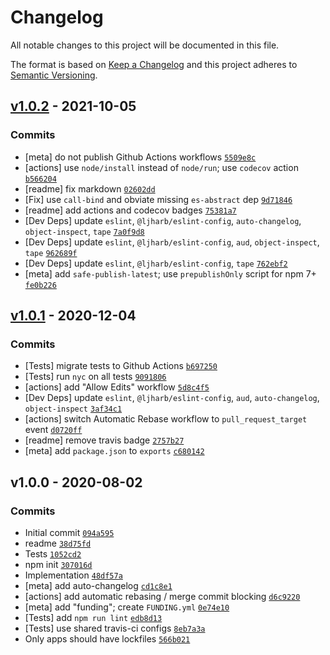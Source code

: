 # Changelog

All notable changes to this project will be documented in this file.

The format is based on [Keep a Changelog](https://keepachangelog.com/en/1.0.0/)
and this project adheres to [Semantic Versioning](https://semver.org/spec/v2.0.0.html).

## [v1.0.2](https://github.com/inspect-js/is-finalizationregistry/compare/v1.0.1...v1.0.2) - 2021-10-05

### Commits

- [meta] do not publish Github Actions workflows [`5509e8c`](https://github.com/inspect-js/is-finalizationregistry/commit/5509e8c13173a128244fc306d304c9be958b62f3)
- [actions] use `node/install` instead of `node/run`; use `codecov` action [`b566204`](https://github.com/inspect-js/is-finalizationregistry/commit/b5662048c9824089baf6fe3e0c408d6297635b2c)
- [readme] fix markdown [`02602dd`](https://github.com/inspect-js/is-finalizationregistry/commit/02602dda3176944f6681b97fb0d26e43bf2accc8)
- [Fix] use `call-bind` and obviate missing `es-abstract` dep [`9d71846`](https://github.com/inspect-js/is-finalizationregistry/commit/9d718467ef713e10242c28e48d82947d108ed5ef)
- [readme] add actions and codecov badges [`75381a7`](https://github.com/inspect-js/is-finalizationregistry/commit/75381a76ad373fd4bea0f032e8593dec60785332)
- [Dev Deps] update `eslint`, `@ljharb/eslint-config`, `auto-changelog`, `object-inspect`, `tape` [`7a0f9d8`](https://github.com/inspect-js/is-finalizationregistry/commit/7a0f9d8befeee03f578cf9184190e4a143a05abf)
- [Dev Deps] update `eslint`, `@ljharb/eslint-config`, `aud`, `object-inspect`, `tape` [`962689f`](https://github.com/inspect-js/is-finalizationregistry/commit/962689f01c33d06eadb4456004d231b56cb13825)
- [Dev Deps] update `eslint`, `@ljharb/eslint-config`, `tape` [`762ebf2`](https://github.com/inspect-js/is-finalizationregistry/commit/762ebf2f8d06597029b794053f0630b6ddeb7cc2)
- [meta] add `safe-publish-latest`; use `prepublishOnly` script for npm 7+ [`fe0b226`](https://github.com/inspect-js/is-finalizationregistry/commit/fe0b2268e0eaa4fd56418aba87d2e761c04917e6)

## [v1.0.1](https://github.com/inspect-js/is-finalizationregistry/compare/v1.0.0...v1.0.1) - 2020-12-04

### Commits

- [Tests] migrate tests to Github Actions [`b697250`](https://github.com/inspect-js/is-finalizationregistry/commit/b69725063681eeb9179d9945512a62112b360cd2)
- [Tests] run `nyc` on all tests [`9091806`](https://github.com/inspect-js/is-finalizationregistry/commit/9091806c8cc05340dc964fb3c566e650c1bff947)
- [actions] add "Allow Edits" workflow [`5d8c4f5`](https://github.com/inspect-js/is-finalizationregistry/commit/5d8c4f5e5ca4f001f6a16744c2cce5d32bdae39b)
- [Dev Deps] update `eslint`, `@ljharb/eslint-config`, `aud`, `auto-changelog`, `object-inspect` [`3af34c1`](https://github.com/inspect-js/is-finalizationregistry/commit/3af34c194a8dfb41e773f7e1647e1e1cf05ec98d)
- [actions] switch Automatic Rebase workflow to `pull_request_target` event [`d0720ff`](https://github.com/inspect-js/is-finalizationregistry/commit/d0720ff2d07308ec3e90f13c7a15affa05339fe7)
- [readme] remove travis badge [`2757b27`](https://github.com/inspect-js/is-finalizationregistry/commit/2757b27db4cbb93d712bd85c1741f3071a720dc7)
- [meta] add `package.json` to `exports` [`c680142`](https://github.com/inspect-js/is-finalizationregistry/commit/c680142dcd73d3f3c8ec75c0ab1c9281edaeb91f)

## v1.0.0 - 2020-08-02

### Commits

- Initial commit [`094a595`](https://github.com/inspect-js/is-finalizationregistry/commit/094a59522ab29b1701ad2f1cb67ee01f1e68cae2)
- readme [`38d75fd`](https://github.com/inspect-js/is-finalizationregistry/commit/38d75fd9d38106b6a4d09bdb4ac5c5ca186c62de)
- Tests [`1052cd2`](https://github.com/inspect-js/is-finalizationregistry/commit/1052cd21bfa90e83e5fbf656ce67f3c038aa9336)
- npm init [`307016d`](https://github.com/inspect-js/is-finalizationregistry/commit/307016d5228e184a22a1ee2992f24ed208c3cec6)
- Implementation [`48df57a`](https://github.com/inspect-js/is-finalizationregistry/commit/48df57a25d3cde99f43a46fe458e878f79179520)
- [meta] add auto-changelog [`cd1c8e1`](https://github.com/inspect-js/is-finalizationregistry/commit/cd1c8e1f97a499a0ea7edc6e7afde3b522fb8329)
- [actions] add automatic rebasing / merge commit blocking [`d6c9220`](https://github.com/inspect-js/is-finalizationregistry/commit/d6c92207d7f76785dada19e09b937326dc3b499d)
- [meta] add "funding"; create `FUNDING.yml` [`0e74e10`](https://github.com/inspect-js/is-finalizationregistry/commit/0e74e10f3667b1f8c9ea2a7a3dba67b373a17902)
- [Tests] add `npm run lint` [`edb8d13`](https://github.com/inspect-js/is-finalizationregistry/commit/edb8d138a6350b0fb7f398657125c74f218c547f)
- [Tests] use shared travis-ci configs [`8eb7a3a`](https://github.com/inspect-js/is-finalizationregistry/commit/8eb7a3a0a45e5aab60edb385ddee2e7bd1e22d81)
- Only apps should have lockfiles [`566b021`](https://github.com/inspect-js/is-finalizationregistry/commit/566b021e66bc2325e12f88324174413348cb987d)
